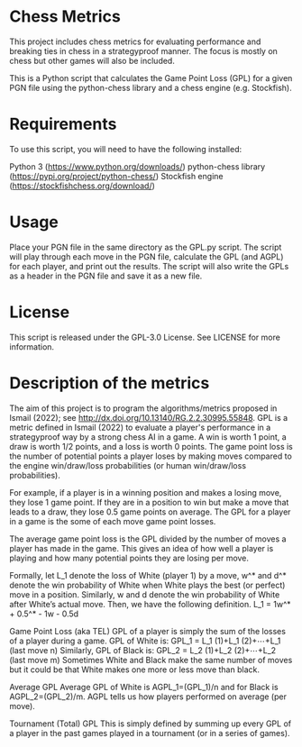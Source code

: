 # Chess Metrics

This project includes chess metrics for evaluating performance and breaking ties in chess in a strategyproof manner. The focus is mostly on chess but other games will also be included.

This is a Python script that calculates the Game Point Loss (GPL) for a given PGN file using the python-chess library and a chess engine (e.g. Stockfish).

# Requirements
To use this script, you will need to have the following installed:

Python 3 (https://www.python.org/downloads/)
python-chess library (https://pypi.org/project/python-chess/)
Stockfish engine (https://stockfishchess.org/download/)

# Usage

Place your PGN file in the same directory as the GPL.py script.
The script will play through each move in the PGN file, calculate the GPL (and AGPL) for each player, and print out the results.
The script will also write the GPLs as a header in the PGN file and save it as a new file.

# License
This script is released under the GPL-3.0 License. See LICENSE for more information.

# Description of the metrics
The aim of this project is to program the algorithms/metrics proposed in Ismail (2022); see http://dx.doi.org/10.13140/RG.2.2.30995.55848.
GPL is a metric defined in Ismail (2022) to evaluate a player's performance in a strategyproof way by a strong chess AI in a game. A win is worth 1 point, a draw is worth 1/2 points, and a loss is worth 0 points. The game point loss is the number of potential points a player loses by making moves compared to the engine win/draw/loss probabilities (or human win/draw/loss probabilities).

For example, if a player is in a winning position and makes a losing move, they lose 1 game point. If they are in a position to win but make a move that leads to a draw, they lose 0.5 game points on average. The GPL for a player in a game is the some of each move game point losses.

The average game point loss is the GPL divided by the number of moves a player has made in the game. This gives an idea of how well a player is playing and how many potential points they are losing per move.

Formally, let L_1 denote the loss of White (player 1) by a move, w^* and d^* denote the win probability of White when White plays the best (or perfect) move in a position. Similarly, w and d denote the win probability of White after White’s actual move. Then, we have the following definition.
L_1   = 1w^* + 0.5^* - 1w - 0.5d

Game Point Loss (aka TEL)
GPL of a player is simply the sum of the losses of a player during a game. GPL of White is:
GPL_1  = L_1 (1)+L_1 (2)+⋯+L_1 (last move n)
Similarly, GPL of Black is: 
GPL_2  = L_2 (1)+L_2 (2)+⋯+L_2 (last move m)
Sometimes White and Black make the same number of moves but it could be that White makes one more or less move than black. 

Average GPL
Average GPL of White is AGPL_1=(GPL_1)/n and for Black is AGPL_2=(GPL_2)/m.
AGPL tells us how players performed on average (per move). 


Tournament (Total) GPL
This is simply defined by summing up every GPL of a player in the past games played in a tournament (or in a series of games).

